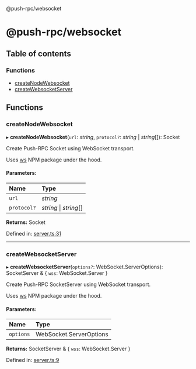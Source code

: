 @push-rpc/websocket

# @push-rpc/websocket

## Table of contents

### Functions

- [createNodeWebsocket](README.md#createnodewebsocket)
- [createWebsocketServer](README.md#createwebsocketserver)

## Functions

### createNodeWebsocket

▸ **createNodeWebsocket**(`url`: *string*, `protocol?`: *string* \| *string*[]): Socket

Create Push-RPC Socket using WebSocket transport.

Uses [ws](https://github.com/websockets/ws) NPM package under the hood.

#### Parameters:

| Name | Type |
| :------ | :------ |
| `url` | *string* |
| `protocol?` | *string* \| *string*[] |

**Returns:** Socket

Defined in: [server.ts:31](https://github.com/vasyas/typescript-rpc/blob/4c1eb2a/packages/websocket/src/server.ts#L31)

___

### createWebsocketServer

▸ **createWebsocketServer**(`options?`: WebSocket.ServerOptions): SocketServer & { `wss`: WebSocket.Server  }

Create Push-RPC SocketServer using WebSocket transport.

Uses [ws](https://github.com/websockets/ws) NPM package under the hood.

#### Parameters:

| Name | Type |
| :------ | :------ |
| `options` | WebSocket.ServerOptions |

**Returns:** SocketServer & { `wss`: WebSocket.Server  }

Defined in: [server.ts:9](https://github.com/vasyas/typescript-rpc/blob/4c1eb2a/packages/websocket/src/server.ts#L9)
